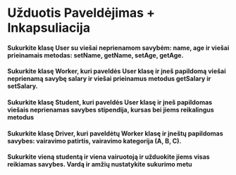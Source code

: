# Užduotis Paveldėjimas + Inkapsuliacija
    	
#### Sukurkite klasę User su viešai neprienamom savybėm: name, age ir viešai prieinamais metodas: setName, getName, setAge, getAge.
	
#### Sukurkite klasę Worker, kuri paveldės User klasę ir įneš papildomą viešai neprienamą savybę salary ir viešai prieinamus metodus getSalary ir setSalary.
	
#### Sukurkite klasę Student, kuri paveldės User klasę ir įneš papildomas viešais neprienamas savybes stipendija, kursas bei jiems reikalingus metodus
	
#### Sukurkite klasę Driver, kuri paveldėtų Worker klasę ir įneštų papildomas savybes: vairavimo patirtis, vairavimo kategorija (A, B, C).

#### Sukurkite vieną studentą ir viena vairuotoją ir užduokite jiems visas reikiamas savybes. Vardą ir amžių nustatykite sukurimo metu
